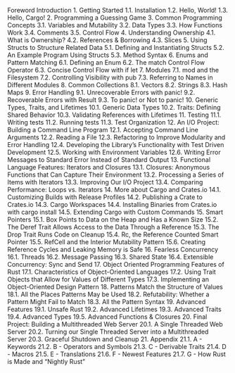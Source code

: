 Foreword
Introduction
1.
Getting Started
1.1.
Installation
1.2.
Hello, World!
1.3.
Hello, Cargo!
2.
Programming a Guessing Game
3.
Common Programming Concepts
3.1.
Variables and Mutability
3.2.
Data Types
3.3.
How Functions Work
3.4.
Comments
3.5.
Control Flow
4.
Understanding Ownership
4.1.
What is Ownership?
4.2.
References & Borrowing
4.3.
Slices
5.
Using Structs to Structure Related Data
5.1.
Defining and Instantiating Structs
5.2.
An Example Program Using Structs
5.3.
Method Syntax
6.
Enums and Pattern Matching
6.1.
Defining an Enum
6.2.
The match Control Flow Operator
6.3.
Concise Control Flow with if let
7.
Modules
7.1.
mod and the Filesystem
7.2.
Controlling Visibility with pub
7.3.
Referring to Names in Different Modules
8.
Common Collections
8.1.
Vectors
8.2.
Strings
8.3.
Hash Maps
9.
Error Handling
9.1.
Unrecoverable Errors with panic!
9.2.
Recoverable Errors with Result
9.3.
To panic! or Not to panic!
10.
Generic Types, Traits, and Lifetimes
10.1.
Generic Data Types
10.2.
Traits: Defining Shared Behavior
10.3.
Validating References with Lifetimes
11.
Testing
11.1.
Writing tests
11.2.
Running tests
11.3.
Test Organization
12.
An I/O Project: Building a Command Line Program
12.1.
Accepting Command Line Arguments
12.2.
Reading a File
12.3.
Refactoring to Improve Modularity and Error Handling
12.4.
Developing the Library’s Functionality with Test Driven Development
12.5.
Working with Environment Variables
12.6.
Writing Error Messages to Standard Error Instead of Standard Output
13.
Functional Language Features: Iterators and Closures
13.1.
Closures: Anonymous Functions that Can Capture Their Environment
13.2.
Processing a Series of Items with Iterators
13.3.
Improving Our I/O Project
13.4.
Comparing Performance: Loops vs. Iterators
14.
More about Cargo and Crates.io
14.1.
Customizing Builds with Release Profiles
14.2.
Publishing a Crate to Crates.io
14.3.
Cargo Workspaces
14.4.
Installing Binaries from Crates.io with cargo install
14.5.
Extending Cargo with Custom Commands
15.
Smart Pointers
15.1.
Box<T> Points to Data on the Heap and Has a Known Size
15.2.
The Deref Trait Allows Access to the Data Through a Reference
15.3.
The Drop Trait Runs Code on Cleanup
15.4.
Rc<T>, the Reference Counted Smart Pointer
15.5.
RefCell<T> and the Interior Mutability Pattern
15.6.
Creating Reference Cycles and Leaking Memory is Safe
16.
Fearless Concurrency
16.1.
Threads
16.2.
Message Passing
16.3.
Shared State
16.4.
Extensible Concurrency: Sync and Send
17.
Object Oriented Programming Features of Rust
17.1.
Characteristics of Object-Oriented Languages
17.2.
Using Trait Objects that Allow for Values of Different Types
17.3.
Implementing an Object-Oriented Design Pattern
18.
Patterns Match the Structure of Values
18.1.
All the Places Patterns May be Used
18.2.
Refutability: Whether a Pattern Might Fail to Match
18.3.
All the Pattern Syntax
19.
Advanced Features
19.1.
Unsafe Rust
19.2.
Advanced Lifetimes
19.3.
Advanced Traits
19.4.
Advanced Types
19.5.
Advanced Functions & Closures
20.
Final Project: Building a Multithreaded Web Server
20.1.
A Single Threaded Web Server
20.2.
Turning our Single Threaded Server into a Multithreaded Server
20.3.
Graceful Shutdown and Cleanup
21.
Appendix
21.1.
A - Keywords
21.2.
B - Operators and Symbols
21.3.
C - Derivable Traits
21.4.
D - Macros
21.5.
E - Translations
21.6.
F - Newest Features
21.7.
G - How Rust is Made and “Nightly Rust”